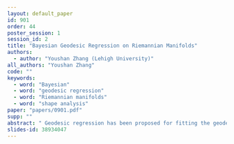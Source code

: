 ```yaml
---
layout: default_paper
id: 901
order: 44
poster_session: 1
session_id: 2
title: "Bayesian Geodesic Regression on Riemannian Manifolds"
authors:
  - author: "Youshan Zhang (Lehigh University)"
all_authors: "Youshan Zhang"
code: ""
keywords:
  - word: "Bayesian"
  - word: "geodesic regression"
  - word: "Riemannian manifolds"
  - word: "shape analysis"
paper: "papers/0901.pdf"
supp: ""
abstract: " Geodesic regression has been proposed for fitting the geodesic curve. However, it cannot automatically choose the dimensionality of data. In this paper, we develop a Bayesian geodesic regression model on Riemannian manifolds (BGRM) model. To avoid the overfitting problem, we add a regularization term to control the effectiveness of the model. To automatically select the dimensionality, we develop a prior for the geodesic regression model, which can automatically select the number of relevant dimensions by driving unnecessary tangent vectors to zero. To show the validation of our model, we first apply it in the 3D synthetic sphere and 2D pentagon data. We then demonstrate the effectiveness of our model in reducing the dimensionality and analyzing shape variations of human corpus callosum and mandible data."
slides-id: 38934047
---
```

